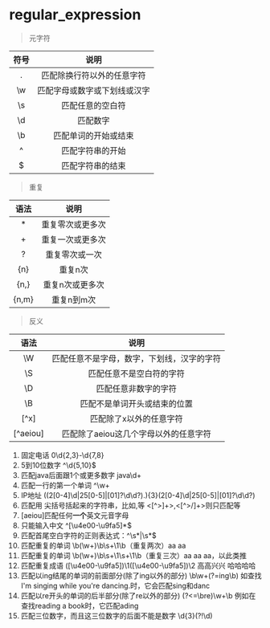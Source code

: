 # regular_expression

>元字符

|   符号   |   说明   |
|:-----:|:-----:|
|      .     | 匹配除换行符以外的任意字符 |
|     \w     |匹配字母或数字或下划线或汉字|
|     \s     |     匹配任意的空白符          |
|     \d     |         匹配数字               |
|     \b     |    匹配单词的开始或结束     |
|     ^      |     匹配字符串的开始          |
|     $      |      匹配字符串的结束       |
>重复

|   语法   |   说明   |
|:-----:|:-----:|
|      *     | 重复零次或更多次 |
|      +     | 重复一次或更多次 |
|      ?     |  重复零次或一次  |
|    {n}     |     重复n次       |
|    {n,}    | 重复n次或更多次  |
|    {n,m}   |  重复n到m次         |
>反义

|   语法   |   说明   |
|:-----:|:-----:|
|      \W     |匹配任意不是字母，数字，下划线，汉字的字符|
|      \S     |匹配任意不是空白符的字符|
|      \D     |匹配任意非数字的字符|
|      \B     |匹配不是单词开头或结束的位置|
|     [^x]    |匹配除了x以外的任意字符|
|    [^aeiou] |匹配除了aeiou这几个字母以外的任意字符|

1. 固定电话    0\d{2,3}-\d{7,8}
2. 5到10位数字    ^\d{5,10}$
3. 匹配java后面跟1个或更多数字     java\d+
4. 匹配一行的第一个单词    ^\w+
5. IP地址    ((2[0-4]\d|25[0-5]|[01]?\d\d?)\.){3}(2[0-4]\d|25[0-5]|[01]?\d\d?)
6. 匹配用 尖括号括起来的字符串，比如<a>,</a>等    <[^>]+>,<[^>/]+>则只匹配<a>等
7. [aeiou]匹配任何**一个**英文元音字母
8. 只能输入中文    ^[\u4e00-\u9fa5]*$
9. 匹配首尾空白字符的正则表达式：^\s*|\s*$
10. 匹配重复的单词    \b(\w+)\b\s+\1\b（重复两次）aa aa
11. 匹配重复的单词    \b(\w+)\b\s+\1\s+\1\b（重复三次）aa aa aa，以此类推
12. 匹配重复成语    ([\u4e00-\u9fa5])\1([\u4e00-\u9fa5])\2 高高兴兴  哈哈哈哈
13. 匹配以ing结尾的单词的前面部分(除了ing以外的部分)    \b\w+(?=ing\b) 如查找I'm singing while you're dancing.时，它会匹配sing和danc
14. 匹配以re开头的单词的后半部分(除了re以外的部分)    (?<=\bre)\w+\b 例如在查找reading a book时，它匹配ading
15. 匹配三位数字，而且这三位数字的后面不能是数字    \d{3}(?!\d)

